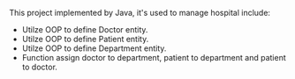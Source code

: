 This project implemented by Java, it's used to manage hospital include: 

 - Utilze OOP to define Doctor entity.
 - Utilze OOP to define Patient entity.
 - Utilze OOP to define Department entity.
 - Function assign doctor to department, patient to department and patient to doctor.
